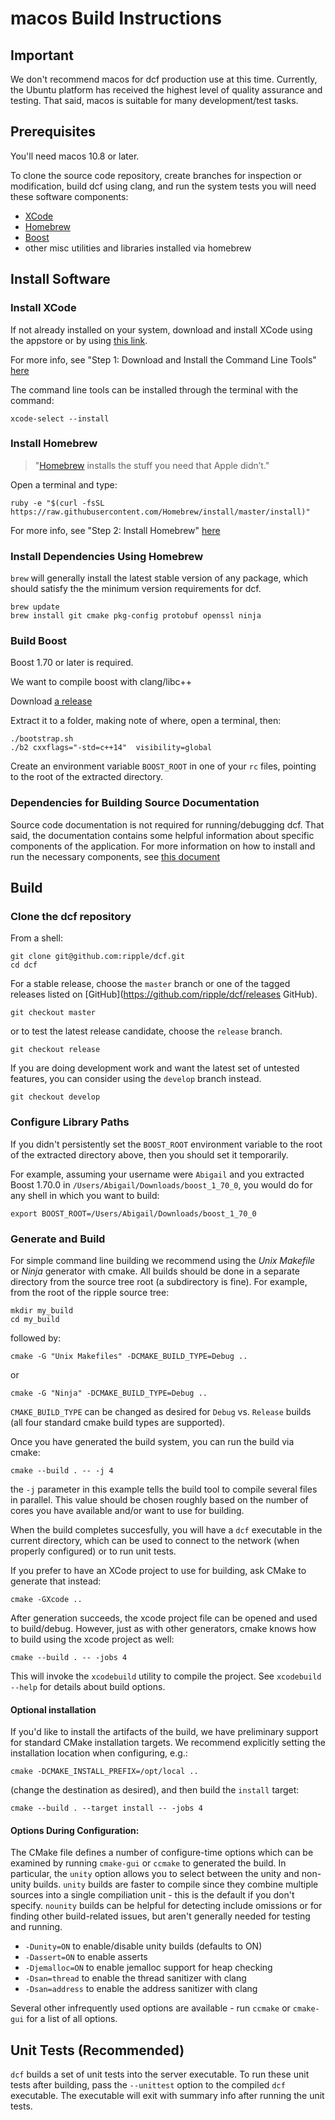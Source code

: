 # macos Build Instructions

## Important

We don't recommend macos for dcf production use at this time. Currently, the
Ubuntu platform has received the highest level of quality assurance and
testing. That said, macos is suitable for many development/test tasks.

## Prerequisites

You'll need macos 10.8 or later.

To clone the source code repository, create branches for inspection or
modification, build dcf using clang, and run the system tests you will need
these software components:

* [XCode](https://developer.apple.com/xcode/)
* [Homebrew](http://brew.sh/)
* [Boost](http://boost.org/)
* other misc utilities and libraries installed via homebrew

## Install Software

### Install XCode

If not already installed on your system, download and install XCode using the
appstore or by using [this link](https://developer.apple.com/xcode/).

For more info, see "Step 1: Download and Install the Command Line Tools"
[here](http://www.moncefbelyamani.com/how-to-install-xcode-homebrew-git-rvm-ruby-on-mac)

The command line tools can be installed through the terminal with the command:

```
xcode-select --install
```

### Install Homebrew

> "[Homebrew](http://brew.sh/) installs the stuff you need that Apple didn’t."

Open a terminal and type:

```
ruby -e "$(curl -fsSL https://raw.githubusercontent.com/Homebrew/install/master/install)"
```

For more info, see "Step 2: Install Homebrew"
[here](http://www.moncefbelyamani.com/how-to-install-xcode-homebrew-git-rvm-ruby-on-mac#step-2)

### Install Dependencies Using Homebrew

`brew` will generally install the latest stable version of any package, which
should satisfy the the minimum version requirements for dcf.

```
brew update
brew install git cmake pkg-config protobuf openssl ninja
```

### Build Boost

Boost 1.70 or later is required.

We want to compile boost with clang/libc++

Download [a release](https://dl.bintray.com/boostorg/release/1.70.0/source/boost_1_70_0.tar.bz2)

Extract it to a folder, making note of where, open a terminal, then:

```
./bootstrap.sh
./b2 cxxflags="-std=c++14"  visibility=global
```

Create an environment variable `BOOST_ROOT` in one of your `rc` files, pointing
to the root of the extracted directory.

### Dependencies for Building Source Documentation

Source code documentation is not required for running/debugging dcf. That
said, the documentation contains some helpful information about specific
components of the application. For more information on how to install and run
the necessary components, see [this document](../../docs/README.md)

## Build

### Clone the dcf repository

From a shell:

```
git clone git@github.com:ripple/dcf.git
cd dcf
```

For a stable release, choose the `master` branch or one of the tagged releases
listed on [GitHub](https://github.com/ripple/dcf/releases GitHub). 

```
git checkout master
```

or to test the latest release candidate, choose the `release` branch.

```
git checkout release
```

If you are doing development work and want the latest set of untested
features, you can consider using the `develop` branch instead.

```
git checkout develop
```

### Configure Library Paths

If you didn't persistently set the `BOOST_ROOT` environment variable to the
root of the extracted directory above, then you should set it temporarily.

For example, assuming your username were `Abigail` and you extracted Boost
1.70.0 in `/Users/Abigail/Downloads/boost_1_70_0`, you would do for any
shell in which you want to build:

```
export BOOST_ROOT=/Users/Abigail/Downloads/boost_1_70_0
```

### Generate and Build

For simple command line building we recommend using the *Unix Makefile* or
*Ninja* generator with cmake. All builds should be done in a separate directory
from the source tree root (a subdirectory is fine). For example, from the root
of the ripple source tree:

```
mkdir my_build
cd my_build
```

followed by:

```
cmake -G "Unix Makefiles" -DCMAKE_BUILD_TYPE=Debug ..
```

or

```
cmake -G "Ninja" -DCMAKE_BUILD_TYPE=Debug ..
```

`CMAKE_BUILD_TYPE` can be changed as desired for `Debug` vs.
`Release` builds (all four standard cmake build types are supported).

Once you have generated the build system, you can run the build via cmake:

```
cmake --build . -- -j 4
```

the `-j` parameter in this example tells the build tool to compile several
files in parallel. This value should be chosen roughly based on the number of
cores you have available and/or want to use for building.

When the build completes succesfully, you will have a `dcf` executable in
the current directory, which can be used to connect to the network (when
properly configured) or to run unit tests.

If you prefer to have an XCode project to use for building, ask CMake to
generate that instead:

```
cmake -GXcode ..
```

After generation succeeds, the xcode project file can be opened and used to
build/debug. However, just as with other generators, cmake knows how to build
using the xcode project as well:

```
cmake --build . -- -jobs 4
```

This will invoke the `xcodebuild` utility to compile the project. See `xcodebuild
--help` for details about build options.

#### Optional installation

If you'd like to install the artifacts of the build, we have preliminary
support for standard CMake installation targets. We recommend explicitly
setting the installation location when configuring, e.g.:

```
cmake -DCMAKE_INSTALL_PREFIX=/opt/local ..
```

(change the destination as desired), and then build the `install` target:

```
cmake --build . --target install -- -jobs 4
```

#### Options During Configuration:

The CMake file defines a number of configure-time options which can be
examined by running `cmake-gui` or `ccmake` to generated the build. In
particular, the `unity` option allows you to select between the unity and
non-unity builds. `unity` builds are faster to compile since they combine
multiple sources into a single compiliation unit - this is the default if you
don't specify. `nounity` builds can be helpful for detecting include omissions
or for finding other build-related issues, but aren't generally needed for
testing and running.

* `-Dunity=ON` to enable/disable unity builds (defaults to ON) 
* `-Dassert=ON` to enable asserts
* `-Djemalloc=ON` to enable jemalloc support for heap checking
* `-Dsan=thread` to enable the thread sanitizer with clang
* `-Dsan=address` to enable the address sanitizer with clang

Several other infrequently used options are available - run `ccmake` or
`cmake-gui` for a list of all options.

## Unit Tests (Recommended)

`dcf` builds a set of unit tests into the server executable. To run these unit
tests after building, pass the `--unittest` option to the compiled `dcf`
executable. The executable will exit with summary info after running the unit tests.


